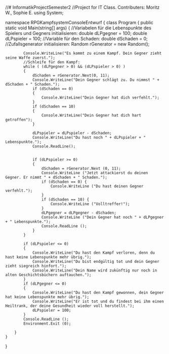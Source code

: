 //# InformatikProjectSemester2
//Project for IT Class. Contributers: Moritz W., Sophie E.
using System;

namespace RPGKampfsystemConsoleEntwurf
{
	class Program
	{
		public static void Main(string[] args)
		{
			//Variabelen für die Lebenspunkte des Spielers und Gegners initialisieren:
			double dLPgegner = 100;
			double dLPspieler = 100;
			//Variable für den Schaden:
			double dSchaden = 0;
			//Zufallsgenerator initialisieren:
			Random rGenerator = new Random();

			Console.WriteLine("Es kommt zu einem Kampf. Dein Gegner zieht seine Waffe zuerst.");
			//Schleife für den Kampf:
			while ( (dLPgegner > 0) && (dLPspieler > 0) )
			{
				dSchaden = rGenerator.Next(0, 11);
				Console.WriteLine("Dein Gegner schlägt zu. Du nimmst " + dSchaden + " Schaden.");
				if (dSchaden == 0)
				{
					Console.WriteLine("Dein Gegner hat dich verfehlt.");
				}
				if (dSchaden == 10)
				{
					Console.WriteLine("Dein Gegner hat dich hart getroffen");
				}

				dLPspieler = dLPspieler - dSchaden;
				Console.WriteLine("Du hast noch " + dLPspieler + " Lebenspunkte.");
				Console.ReadLine();


				if (dLPspieler >= 0)
				{
					dSchaden = rGenerator.Next (0, 11);
					Console.WriteLine ("Jetzt attackierst du deinen Gegner. Er nimmt " + dSchaden + " Schaden.");
					if (dSchaden == 0) {
						Console.WriteLine ("Du hast deinen Gegner verfehlt.");
					}
					if (dSchaden == 10) {
						Console.WriteLine ("Volltreffer!");
					}
					dLPgegner = dLPgegner - dSchaden;
					Console.WriteLine ("Dein Gegner hat noch " + dLPgegner + " Lebenspunkte.");
					Console.ReadLine ();
				}
			}

			if (dLPspieler <= 0)
			{
				Console.WriteLine("Du hast den Kampf verloren, denn du hast keine Lebenspunkte mehr übrig.");
				Console.WriteLine("Du bist endgültig tot und dein Gegner zieht siegreich hinfort.");
				Console.WriteLine("Dein Name wird zukünftig nur noch in alten Geschichtsbüchern auftauchen.");
			}
			if (dLPgegner <= 0)
			{
				Console.WriteLine("Du hast den Kampf gewonnen, dein Gegner hat keine Lebenspunkte mehr übrig.");
				Console.WriteLine("Er ist tot und du findest bei ihm einen Heiltrank, der deine Gesundheit wieder voll herstellt.");
				dLPspieler = 100;
			}
			Console.ReadLine ();
			Environment.Exit (0);

		}
	}
}
